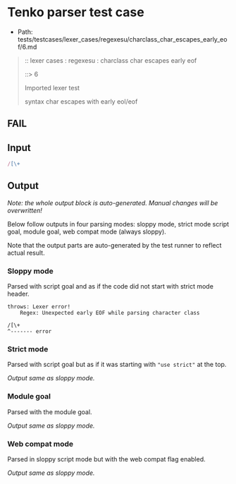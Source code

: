 # Tenko parser test case

- Path: tests/testcases/lexer_cases/regexesu/charclass_char_escapes_early_eof/6.md

> :: lexer cases : regexesu : charclass char escapes early eof
>
> ::> 6
>
> Imported lexer test
>
> syntax char escapes with early eol/eof

## FAIL

## Input

`````js
/[\+
`````

## Output

_Note: the whole output block is auto-generated. Manual changes will be overwritten!_

Below follow outputs in four parsing modes: sloppy mode, strict mode script goal, module goal, web compat mode (always sloppy).

Note that the output parts are auto-generated by the test runner to reflect actual result.

### Sloppy mode

Parsed with script goal and as if the code did not start with strict mode header.

`````
throws: Lexer error!
    Regex: Unexpected early EOF while parsing character class

/[\+
^------- error
`````

### Strict mode

Parsed with script goal but as if it was starting with `"use strict"` at the top.

_Output same as sloppy mode._

### Module goal

Parsed with the module goal.

_Output same as sloppy mode._

### Web compat mode

Parsed in sloppy script mode but with the web compat flag enabled.

_Output same as sloppy mode._
